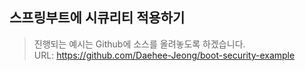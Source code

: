## 스프링부트에 시큐리티 적용하기

>진행되는 예시는 Github에 소스를 올려놓도록 하겠습니다.  
URL: <https://github.com/Daehee-Jeong/boot-security-example>
